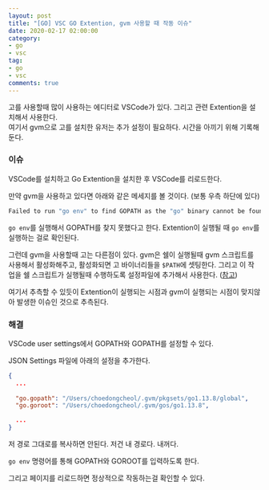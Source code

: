 ```yaml
---
layout: post
title: "[GO] VSC GO Extention, gvm 사용할 때 작동 이슈"
date: 2020-02-17 02:00:00
category: 
- go
- vsc
tag: 
- go
- vsc
comments: true
---
```


고를 사용할때 많이 사용하는 에디터로 VSCode가 있다. 그리고 관련 Extention을 설치해서 사용한다.  
여기서 gvm으로 고를 설치한 유저는 추가 설정이 필요하다. 시간을 아끼기 위해 기록해둔다.

### 이슈
VSCode를 설치하고 Go Extention을 설치한 후 VSCode를 리로드한다.

만약 gvm을 사용하고 있다면 아래와 같은 메세지를 볼 것이다. (보통 우측 하단에 있다)

```bash
Failed to run "go env" to find GOPATH as the "go" binary cannot be found in either GOROOT(undefined) or PATH(......)
```

`go env`를 실행해서 GOPATH를 찾지 못했다고 한다. Extention이 실행될 때 `go env`를 실행하는 걸로 확인된다.

그런데 gvm을 사용할때 고는 다른점이 있다. gvm은 쉘이 실행될때 gvm 스크립트를 사용해서 활성화해주고, 활성화되면 고 바이너리들을 `$PATH`에 셋팅한다. 그리고 이 작업을 쉘 스크립트가 실행될때 수행하도록 설정파일에 추가해서 사용한다. ([참고](https://dc7303.github.io/go/2019/11/29/goGvmInstallVersion/))

여기서 추측할 수 있듯이 Extention이 실행되는 시점과 gvm이 실행되는 시점이 맞지않아 발생한 이슈인 것으로 추측된다.

### 해결
VSCode user settings에서 GOPATH와 GOPATH를 설정할 수 있다.

JSON Settings 파일에 아래의 설정을 추가한다.

```json
{
  ...
  
  "go.gopath": "/Users/choedongcheol/.gvm/pkgsets/go1.13.8/global",
  "go.goroot": "/Users/choedongcheol/.gvm/gos/go1.13.8",

  ...
}
```

저 경로 그대로를 복사하면 안된다. 저건 내 경로다. 내꺼다.

`go env` 명령어를 통해 GOPATH와 GOROOT를 입력하도록 한다.

그리고 페이지를 리로드하면 정상적으로 작동하는걸 확인할 수 있다.